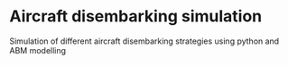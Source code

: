 # Aircraft disembarking simulation
Simulation of different aircraft disembarking strategies using python and ABM modelling
